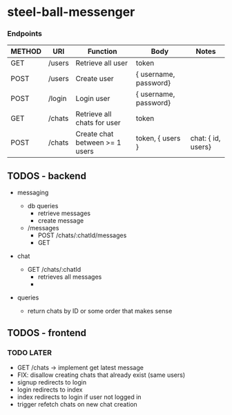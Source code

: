 # steel-ball-messenger

### Endpoints

| METHOD | URI    | Function                       | Body                  | Notes              |
| ------ | ------ | ------------------------------ | --------------------- | ------------------ |
| GET    | /users | Retrieve all user              | token                 |                    |
| POST   | /users | Create user                    | { username, password} |                    |
| POST   | /login | Login user                     | { username, password} |                    |
| GET    | /chats | Retrieve all chats for user    | token                 |                    |
| POST   | /chats | Create chat between >= 1 users | token, { users }      | chat: { id, users} |

## TODOS - backend

-   messaging

    -   db queries
        -   retrieve messages
        -   create message
    -   /messages
        -   POST /chats/:chatId/messages
        -   GET

-   chat

    -   GET /chats/:chatId
        -   retrieves all messages
        -   

-   queries
    -   return chats by ID or some order that makes sense

## TODOS - frontend



### TODO LATER

-   GET /chats -> implement get latest message
-   FIX: disallow creating chats that already exist (same users)
-   signup redirects to login
-   login redirects to index
-   index redirects to login if user not logged in
-   trigger refetch chats on new chat creation